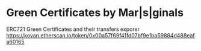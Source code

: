 # Green Certificates by Mar|s|ginals

ERC721 Green Certificates and their transfers exporer https://kovan.etherscan.io/token/0x00a57f69f41fd07bf9e1ba59884d488eafa60165
